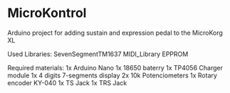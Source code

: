 # MicroKontrol
Arduino project for adding sustain and expression pedal to the MicroKorg XL

Used Libraries:
SevenSegmentTM1637
MIDI_Library
EPPROM

Required materials:
1x Arduino Nano
1x 18650 baterry
1x TP4056 Charger module
1x 4 digits 7-segments display
2x 10k Potenciometers
1x Rotary encoder KY-040
1x TS Jack
1x TRS Jack


